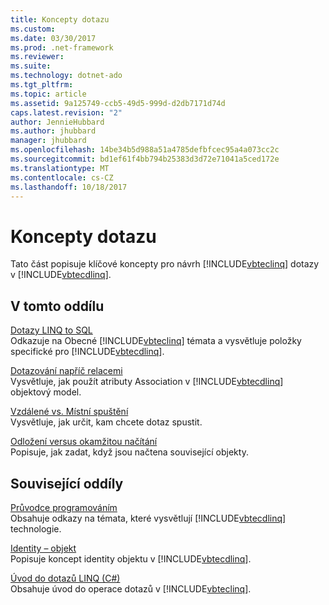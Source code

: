 ```yaml
---
title: Koncepty dotazu
ms.custom: 
ms.date: 03/30/2017
ms.prod: .net-framework
ms.reviewer: 
ms.suite: 
ms.technology: dotnet-ado
ms.tgt_pltfrm: 
ms.topic: article
ms.assetid: 9a125749-ccb5-49d5-999d-d2db7171d74d
caps.latest.revision: "2"
author: JennieHubbard
ms.author: jhubbard
manager: jhubbard
ms.openlocfilehash: 14be34b5d988a51a4785defbfcec95a4a073cc2c
ms.sourcegitcommit: bd1ef61f4bb794b25383d3d72e71041a5ced172e
ms.translationtype: MT
ms.contentlocale: cs-CZ
ms.lasthandoff: 10/18/2017
---
```

# <a name="query-concepts"></a>Koncepty dotazu
Tato část popisuje klíčové koncepty pro návrh [!INCLUDE[vbteclinq](../../../../../../includes/vbteclinq-md.md)] dotazy v [!INCLUDE[vbtecdlinq](../../../../../../includes/vbtecdlinq-md.md)].  
  
## <a name="in-this-section"></a>V tomto oddílu  
 [Dotazy LINQ to SQL](../../../../../../docs/framework/data/adonet/sql/linq/linq-to-sql-queries.md)  
 Odkazuje na Obecné [!INCLUDE[vbteclinq](../../../../../../includes/vbteclinq-md.md)] témata a vysvětluje položky specifické pro [!INCLUDE[vbtecdlinq](../../../../../../includes/vbtecdlinq-md.md)].  
  
 [Dotazování napříč relacemi](../../../../../../docs/framework/data/adonet/sql/linq/querying-across-relationships.md)  
 Vysvětluje, jak použít atributy Association v [!INCLUDE[vbtecdlinq](../../../../../../includes/vbtecdlinq-md.md)] objektový model.  
  
 [Vzdálené vs. Místní spuštění](../../../../../../docs/framework/data/adonet/sql/linq/remote-vs-local-execution.md)  
 Vysvětluje, jak určit, kam chcete dotaz spustit.  
  
 [Odložení versus okamžitou načítání](../../../../../../docs/framework/data/adonet/sql/linq/deferred-versus-immediate-loading.md)  
 Popisuje, jak zadat, když jsou načtena související objekty.  
  
## <a name="related-sections"></a>Související oddíly  
 [Průvodce programováním](../../../../../../docs/framework/data/adonet/sql/linq/programming-guide.md)  
 Obsahuje odkazy na témata, které vysvětlují [!INCLUDE[vbtecdlinq](../../../../../../includes/vbtecdlinq-md.md)] technologie.  
  
 [Identity – objekt](../../../../../../docs/framework/data/adonet/sql/linq/object-identity.md)  
 Popisuje koncept identity objektu v [!INCLUDE[vbtecdlinq](../../../../../../includes/vbtecdlinq-md.md)].  
  
 [Úvod do dotazů LINQ (C#)](~/docs/csharp/programming-guide/concepts/linq/introduction-to-linq-queries.md)  
 Obsahuje úvod do operace dotazů v [!INCLUDE[vbteclinq](../../../../../../includes/vbteclinq-md.md)].
